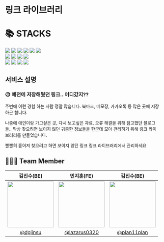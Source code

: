 # 링크 라이브러리
<div><h1>📚 STACKS</h1></div>

<div> 
  <img src="https://img.shields.io/badge/java-007396?style=for-the-badge&logo=java&logoColor=white"> 
  <img src="https://img.shields.io/badge/spring-6DB33F?style=for-the-badge&logo=spring&logoColor=white">
  <img src="https://img.shields.io/badge/mysql-4479A1?style=for-the-badge&logo=mysql&logoColor=white">
  <img src="https://img.shields.io/badge/redis-DC382D?style=for-the-badge&logo=Redis&logoColor=white">
  <img src="https://img.shields.io/badge/Spring Security-6DB33F?style=for-the-badge&logo=springsecurity&logoColor=white">
  <img src="https://img.shields.io/badge/swagger-85EA2D?style=for-the-badge&logo=swagger&logoColor=white">
  <br>
  <img src="https://img.shields.io/badge/html5-E34F26?style=for-the-badge&logo=html5&logoColor=white">
  <img src="https://img.shields.io/badge/css-1572B6?style=for-the-badge&logo=css3&logoColor=white">
  <img src="https://img.shields.io/badge/javascript-F7DF1E?style=for-the-badge&logo=javascript&logoColor=black">
  <img src="https://img.shields.io/badge/react-61DAFB?style=for-the-badge&logo=react&logoColor=black">
  <br>
  <img src="https://img.shields.io/badge/github-181717?style=for-the-badge&logo=github&logoColor=white">
  <img src="https://img.shields.io/badge/git-F05032?style=for-the-badge&logo=git&logoColor=white">
  <img src="https://img.shields.io/badge/AWS-232F3E?style=for-the-badge&logo=Amazon Aws&logoColor=white">
  <img src="https://img.shields.io/badge/figma-F24E1E?style=for-the-badge&logo=figma&logoColor=white">
</div>

## 서비스 설명

### 😥 예전에 저장해뒀던 링크.. 어디갔지?? 

주변에 이런 경험 하는 사람 정말 많습니다. 북마크, 메모장, 카카오톡 등 많은 곳에 저장하곤 합니다.

나중에 애인이랑 가고싶은 곳, 다시 보고싶은 자료, 오류 해결을 위해 참고했던 블로그들..  막상 찾으려면 보이지 않던 귀중한 정보들을 한군데 모아 관리하기 위해 링크 라이브러리를 만들었습니다.


뿔뿔히 흩어져 찾으려고 하면 보이지 않던 링크 링크 라이브러리에서 관리하세요


## 👨‍👦‍👦 Team Member

<table align=center>
  <thead>
    <tr>
      <th>김진수(BE)</th>
      <th>민지훈(FE)</th>
      <th>김진수(BE)</th>
    </tr>
  </thead>
  <tbody>
    <tr>
      <td align=center>
        <img src="https://github.com/dgjinsu/link-library/assets/97269799/21983c46-e5e1-475d-a1a5-09a6600530e9" width=150 height=150 />
      </td>
      <td align=center>
        <img src="https://user-images.githubusercontent.com/65100540/201484293-12dac57c-69d8-4ca7-a17d-0dd1d0bbf2c5.jpeg" width=150 height=150 />
      </td>
      <td align=center>
        <img src="https://github.com/dgjinsu/link-library/assets/97269799/fccd0703-f571-4ad0-9edc-b8286da09fb3" width=150 height=150 />
      </td>
    </tr>
    <tr>
      <td align=center>
        <a href="https://github.com/dgjinsu">@dgjinsu</a>
      </td>
      <td align=center>
        <a href="https://github.com/lazarus0320">@lazarus0320</a>
      </td>
       <td align=center>
        <a href="https://github.com/plan11plan">@plan11plan</a>
      </td>
    </tr>
  </tbody>
</table>


